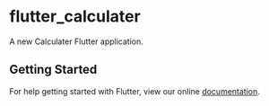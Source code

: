 # flutter_calculater

A new Calculater Flutter application.

## Getting Started

For help getting started with Flutter, view our online
[documentation](https://flutter.io/).
